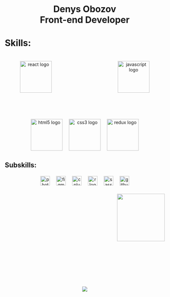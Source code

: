 <br clear="both">

<h1 align="center">Denys Obozov<br>Front-end Developer</h1>

###

<h1 align="left">Skills:</h1>

###

<br clear="both">

<div align="center">
  <img src="https://img.shields.io/badge/React-61DAFB?logo=react&logoColor=black&style=for-the-badge" height="100" alt="react logo"  />
  <img width="200" />
  <img src="https://img.shields.io/badge/JavaScript-F7DF1E?logo=javascript&logoColor=black&style=for-the-badge" height="100" alt="javascript logo"  />
</div>

###

<br clear="both">

<h3 align="left"></h3>

###

<br clear="both">

<div align="center">
  <img src="https://cdn.jsdelivr.net/gh/devicons/devicon/icons/html5/html5-original.svg" height="100" alt="html5 logo"  />
  <img width="12" />
  <img src="https://cdn.jsdelivr.net/gh/devicons/devicon/icons/css3/css3-original.svg" height="100" alt="css3 logo"  />
  <img width="12" />
  <img src="https://cdn.jsdelivr.net/gh/devicons/devicon/icons/redux/redux-original.svg" height="100" alt="redux logo"  />
</div>

###

<div align="center">
</div>

###

<h2 align="left">Subskills:</h2>

###

<div align="center">
  <img src="https://cdn.jsdelivr.net/gh/devicons/devicon/icons/photoshop/photoshop-plain.svg" height="30" alt="photoshop logo"  />
  <img width="12" />
  <img src="https://cdn.jsdelivr.net/gh/devicons/devicon/icons/figma/figma-original.svg" height="30" alt="figma logo"  />
  <img width="12" />
  <img src="https://cdn.jsdelivr.net/gh/devicons/devicon/icons/cplusplus/cplusplus-original.svg" height="30" alt="cplusplus logo"  />
  <img width="12" />
  <img src="https://cdn.jsdelivr.net/gh/devicons/devicon/icons/r/r-original.svg" height="30" alt="r logo"  />
  <img width="12" />
  <img src="https://cdn.jsdelivr.net/gh/devicons/devicon/icons/sass/sass-original.svg" height="30" alt="sass logo"  />
  <img width="12" />
  <img src="https://skillicons.dev/icons?i=github" height="30" alt="github logo"  />
</div>

###

<div align="right">
  <img height="150" src="https://media.giphy.com/media/v1.Y2lkPTc5MGI3NjExbzhnaDFjczZoZDVsMDFwMXJtdWJnanZwbWc1ZWh0bHphY3YyOXFjZCZlcD12MV9pbnRlcm5hbF9naWZfYnlfaWQmY3Q9Zw/bGgsc5mWoryfgKBx1u/giphy.gif"  />
</div>

###

<br clear="both">

<div align="center">
</div>

###

<br clear="both">

<h3 align="left"></h3>

###

<h3 align="left"></h3>

###

<br clear="both">

<p align="left"></p>

###

<div align="center">
  <img src="https://profile-counter.glitch.me/Obozov/count.svg?"  />
</div>

###

<div align="left">
</div>

###

<div align="left">
</div>

###

<div align="left">
</div>

###



###
